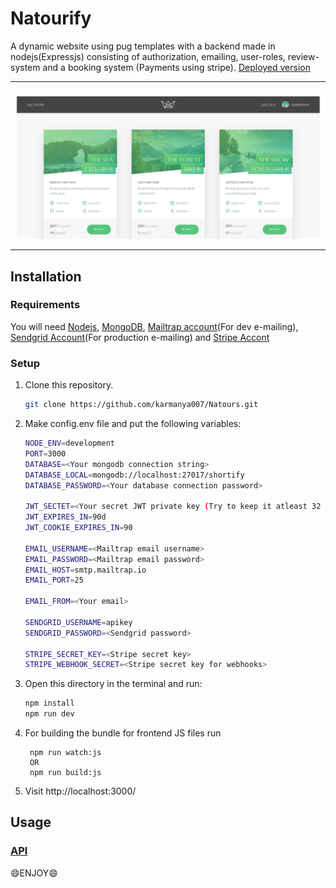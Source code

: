 # Natourify

A dynamic website using pug templates with a backend made in nodejs(Expressjs) consisting of authorization, emailing, user-roles, review-system and a booking system (Payments using stripe). [Deployed version](https://nautorify.onrender.com/)

---

![homepage](./public/img/overview.jpg)

---

## Installation

### Requirements

You will need [Nodejs](https://nodejs.org/en/), [MongoDB](https://www.mongodb.com/), [Mailtrap account](https://mailtrap.io/)(For dev e-mailing), [Sendgrid Account](https://sendgrid.com/)(For production e-mailing) and [Stripe Accont](https://stripe.com/)

### Setup

1. Clone this repository.

   ```sh
   git clone https://github.com/karmanya007/Natours.git
   ```

2. Make config.env file and put the following variables:

   ```sh
   NODE_ENV=development
   PORT=3000
   DATABASE=<Your mongodb connection string>
   DATABASE_LOCAL=mongodb://localhost:27017/shortify
   DATABASE_PASSWORD=<Your database connection password>

   JWT_SECTET=<Your secret JWT private key (Try to keep it atleast 32 character long)>
   JWT_EXPIRES_IN=90d
   JWT_COOKIE_EXPIRES_IN=90

   EMAIL_USERNAME=<Mailtrap email username>
   EMAIL_PASSWORD=<Mailtrap email password>
   EMAIL_HOST=smtp.mailtrap.io
   EMAIL_PORT=25

   EMAIL_FROM=<Your email>

   SENDGRID_USERNAME=apikey
   SENDGRID_PASSWORD=<Sendgrid password>

   STRIPE_SECRET_KEY=<Stripe secret key>
   STRIPE_WEBHOOK_SECRET=<Stripe secret key for webhooks>
   ```

3. Open this directory in the terminal and run:

   ```sh
   npm install
   npm run dev
   ```

4. For building the bundle for frontend JS files run

   ```
    npm run watch:js
    OR
    npm run build:js
   ```

5. Visit http://localhost:3000/

## Usage

### [API](https://documenter.getpostman.com/view/12608799/TVKA5KAp)

:smile:ENJOY:smile:
